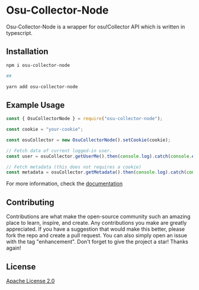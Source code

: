 # Osu-Collector-Node

Osu-Collector-Node is a wrapper for osu!Collector API which is written in typescript.

## Installation

```bash
npm i osu-collector-node

##

yarn add osu-collector-node
```

## Example Usage

```js
const { OsuCollectorNode } = require("osu-collector-node");

const cookie = "your-cookie";

const osuCollector = new OsuCollectorNode().setCookie(cookie);

// Fetch data of current logged-in user. 
const user = osuCollector.getUserMe().then(console.log).catch(console.error);

// Fetch metadata (this does not requires a cookie)
const metadata = osuCollector.getMetadata().then(console.log).catch(console.error);
```

For more information, check the [documentation](https://roogue.github.io/osu-collector-node/)

## Contributing

Contributions are what make the open-source community such an amazing place to learn, inspire, and create. Any contributions you make are greatly appreciated.
If you have a suggestion that would make this better, please fork the repo and create a pull request. You can also simply open an issue with the tag "enhancement". Don't forget to give the project a star! Thanks again!

## License
[Apache License 2.0](https://choosealicense.com/licenses/apache-2.0/)